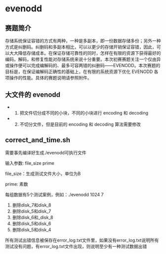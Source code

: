 # evenodd

## 赛题简介

存储系统保证容错的方式有两种，一种是多副本，即一份数据存储多份；另外一种方式是纠删码。纠删码和多副本相比，可以以更少的存储开销保证容错，因此，可以大大降低存储成本。在保证存储可靠性的同时，怎样在有限的资源下获得最好的编码，解码，和修复性能对存储系统来说十分重要。本次初赛赛题关注一个仅由异或操作便可以完成编解码的、最多可容两错的纠删码——EVENODD。本次赛题的目标是，在保证编解码正确性的基础上，在有限的系统资源下优化 EVENODD 各项操作的性能。具体的赛题说明请参照附件。


## 大文件的 evenodd

- 1. 把文件切分成不同的小块，不同的小块进行 encoding 和 decoding
- 2. 不切分文件，但是目前的 encoding 和 decoding 算法需要修改

## correct_and_time.sh
需要事先编译好生成./evenodd可执行文件

输入参数: file_size prime

file_size：生成测试文件大小，单位为B

prime: 素数

每组数据有5个测试案例，例如：./evenodd 1024 7
1. 删除disk_7和disk_8
2. 删除disk_5和disk_7
3. 删除disk_6和_disk_8
4. 删除disk_5和disk_6
5. 删除disk_5和disk_4

所有测试出错信息被保存在error_log.txt文件里，如果没有error_log.txt说明所有测试没有问题，有error_log.txt文件出现，则说明至少有一种测试数据出错